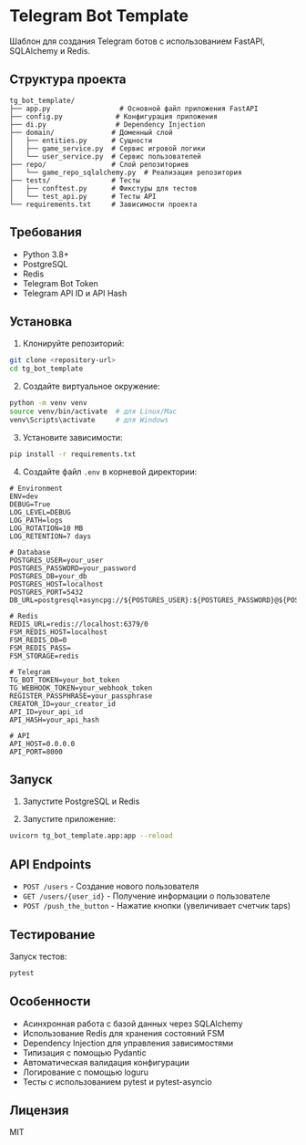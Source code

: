 # Telegram Bot Template

Шаблон для создания Telegram ботов с использованием FastAPI, SQLAlchemy и Redis.

## Структура проекта

```
tg_bot_template/
├── app.py                 # Основной файл приложения FastAPI
├── config.py             # Конфигурация приложения
├── di.py                 # Dependency Injection
├── domain/              # Доменный слой
│   ├── entities.py      # Сущности
│   ├── game_service.py  # Сервис игровой логики
│   └── user_service.py  # Сервис пользователей
├── repo/                # Слой репозиториев
│   └── game_repo_sqlalchemy.py  # Реализация репозитория
├── tests/               # Тесты
│   ├── conftest.py      # Фикстуры для тестов
│   └── test_api.py      # Тесты API
└── requirements.txt     # Зависимости проекта
```

## Требования

- Python 3.8+
- PostgreSQL
- Redis
- Telegram Bot Token
- Telegram API ID и API Hash

## Установка

1. Клонируйте репозиторий:
```bash
git clone <repository-url>
cd tg_bot_template
```

2. Создайте виртуальное окружение:
```bash
python -m venv venv
source venv/bin/activate  # для Linux/Mac
venv\Scripts\activate     # для Windows
```

3. Установите зависимости:
```bash
pip install -r requirements.txt
```

4. Создайте файл `.env` в корневой директории:
```env
# Environment
ENV=dev
DEBUG=True
LOG_LEVEL=DEBUG
LOG_PATH=logs
LOG_ROTATION=10 MB
LOG_RETENTION=7 days

# Database
POSTGRES_USER=your_user
POSTGRES_PASSWORD=your_password
POSTGRES_DB=your_db
POSTGRES_HOST=localhost
POSTGRES_PORT=5432
DB_URL=postgresql+asyncpg://${POSTGRES_USER}:${POSTGRES_PASSWORD}@${POSTGRES_HOST}:${POSTGRES_PORT}/${POSTGRES_DB}

# Redis
REDIS_URL=redis://localhost:6379/0
FSM_REDIS_HOST=localhost
FSM_REDIS_DB=0
FSM_REDIS_PASS=
FSM_STORAGE=redis

# Telegram
TG_BOT_TOKEN=your_bot_token
TG_WEBHOOK_TOKEN=your_webhook_token
REGISTER_PASSPHRASE=your_passphrase
CREATOR_ID=your_creator_id
API_ID=your_api_id
API_HASH=your_api_hash

# API
API_HOST=0.0.0.0
API_PORT=8000
```

## Запуск

1. Запустите PostgreSQL и Redis

2. Запустите приложение:
```bash
uvicorn tg_bot_template.app:app --reload
```

## API Endpoints

- `POST /users` - Создание нового пользователя
- `GET /users/{user_id}` - Получение информации о пользователе
- `POST /push_the_button` - Нажатие кнопки (увеличивает счетчик taps)

## Тестирование

Запуск тестов:
```bash
pytest
```

## Особенности

- Асинхронная работа с базой данных через SQLAlchemy
- Использование Redis для хранения состояний FSM
- Dependency Injection для управления зависимостями
- Типизация с помощью Pydantic
- Автоматическая валидация конфигурации
- Логирование с помощью loguru
- Тесты с использованием pytest и pytest-asyncio

## Лицензия

MIT

